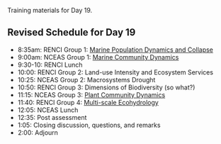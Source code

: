 Training materials for Day 19.

## Revised Schedule for Day 19

- 8:35am: RENCI Group 1: <a href="https://github.com/NCEAS/training/blob/master/2014-oss/day-19/Fisheries_Collapse_Renci_OSS2014.pptx">Marine Population Dynamics and Collapse</a>
- 9:00am: NCEAS Group 1: <a href="https://github.com/NCEAS/training/blob/master/2014-oss/day-19/ACTUAL_Final_MarineCitSci_Presentation.pdf">Marine Community Dynamics</a>
- 9:30-10: RENCI Lunch
- 10:00: RENCI Group 2: Land-use Intensity and Ecosystem Services
- 10:25: NCEAS Group 2: Macrosystems Drought
- 10:50: RENCI Group 3: Dimensions of Biodiversity (so what?)
- 11:15: NCEAS Group 3: <a href="https://github.com/NCEAS/training/blob/master/2014-oss/day-19/IntroPlantcom.pptx">Plant Community Dynamics</a>
- 11:40: RENCI Group 4: <a href="https://github.com/NCEAS/training/blob/master/2014-oss/day-19/RENCI_Ecohydro.md">Multi-scale Ecohydrology</a>
- 12:05: NCEAS Lunch
- 12:35: Post assessment
- 1:05: Closing discussion, questions, and remarks
- 2:00: Adjourn

